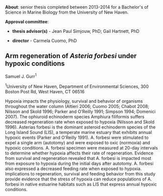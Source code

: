 **About**: senior thesis completed between 2013-2014 for a Bachelor's of Science in
Marine Biology from the University of New Haven.

**Approval committee**:
- **thesis advisor(s)** - Jean Paul Simjouw, PhD; Gail Hartnett, PhD

- **director** - Carmela Cuomo, PhD



## Arm regeneration of *Asteria forbesi* under hypoxic conditions

Samuel J. Gurr<sup>1</sup>

<sup>1</sup>University of New Haven, Department of Environmental Sciences, 300 Boston Post Rd, West Haven, CT 06516

Hypoxia impacts the physiology, survival and behavior of organisms throughout the
water column (Altieri 2006; Cuomo 2005; Chabot 2008; Nilsson and Skold 1996; Parker and
O’Reilly 1991; Simpson 1994; Domenici 2007). The ophiuroid echinoderm species
Amphiura filiformis suffers decreased regeneration rate when exposed to hypoxia (Nilsson
and Skold 1996). Asterias forbesi is the dominant asteroid echinoderm species of the Long
Island Sound (LIS), a temperate marine estuary that exhibits annual hypoxic events (Parker
and O’Reilly 1991). A. forbesi were stimulated to expel a single arm (autotomy) and were
exposed to oxic (normoxia) and hypoxic conditions. A. forbesi specimen were measured at
20-day intervals to determine whether hypoxia affects their rate of regeneration. Evidence
from survival and regeneration revealed that A. forbesi is impacted most from exposure to
hypoxia during the initial days after autotomy. A. forbesi also expressed a decreased feeding
rate when exposed to hypoxia. Implications to regeneration, survival and feeding behavior
from this study provide evidence that the stress of hypoxia can reduce populations of A.
forbesi in native estuarine habitats such as LIS that express annual hypoxic conditions.
